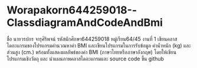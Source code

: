# Worapakorn644259018--ClassdiagramAndCodeAndBmi
ชื่อ นายวรปกร จารุศิริพจน์ รหัสนักศึกษา644259018 หมู่เรียน64/45 งานที่ 1 เขียนคลาสไดอะแกรมของโปรแกรมคำนวณหาค่า BMI และเขียนโปรแกรมในการรับข้อมูล ค่าน้ำหนัก (kg) และ ส่วนสูง (cm.) พร้อมทั้งแสดงผลลัพธ์ของค่า BMI  (ภาษาไทยหรือภาษาอังกฤษ) โดยให้เขียนโปรแกรมเชิงวัตถุ  และ นำแผนภาพคลาสไดอะแกรมและ source code ขึ้น github
